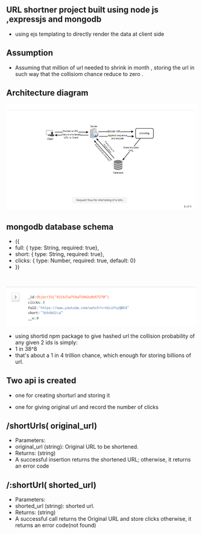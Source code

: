 ## URL shortner  project built using node js ,expressjs and mongodb
* using ejs templating to directly render the data at client side
## Assumption
* Assuming that  million of url needed to shrink in month , storing the url in such way that  the collisiom chance  reduce to zero .
## Architecture diagram 
![](views/arc.png)
## mongodb database schema
* ({
*  full: { type: String, required: true},
* short: { type: String, required: true},
*  clicks: { type: Number, required: true, default: 0}
* })
#
![](views/schema.png)
* using shortid npm package  to give hashed url  the collision probability of any given 2 ids is simply:
* 1 in 38^8
* that's about a 1 in 4 trillion chance, which enough for storing billions of url.

## Two api is created 
* one for creating shorturl and storing it

* one for giving original url and record the number of clicks

## /shortUrls( original_url)
* Parameters:
* original_url (string): Original URL to be shortened.
* Returns: (string)
* A successful insertion returns the shortened URL; otherwise, it returns an error code

## /:shortUrl( shorted_url)
* Parameters:
*  shorted_url (string): shorted url.
* Returns: (string)
* A successful call returns the Original URL and store clicks otherwise, it returns an error code(not found)
